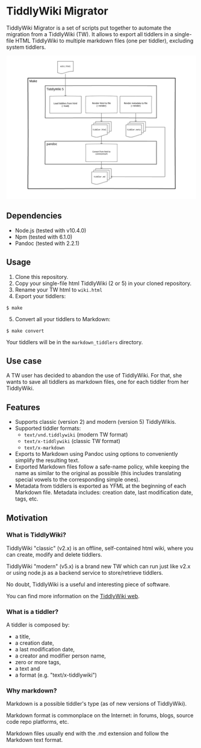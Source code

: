 # TiddlyWiki Migrator

TiddlyWiki Migrator is a set of scripts put together to automate the migration from a TiddlyWiki (TW). It allows to export all tiddlers in a single-file HTML TiddlyWiki to multiple markdown files (one per tiddler), excluding system tiddlers.

![Process design](design/process.png)

## Dependencies

* Node.js (tested with v10.4.0)
* Npm (tested with 6.1.0)
* Pandoc (tested with 2.2.1)

## Usage

1. Clone this repository.
2. Copy your single-file html TiddlyWiki (2 or 5) in your cloned repository.
3. Rename your TW html to `wiki.html`
4. Export your tiddlers:
```
$ make
```
5. Convert all your tiddlers to Markdown:
```
$ make convert
```

Your tiddlers will be in the `markdown_tiddlers` directory.

## Use case

A TW user has decided to abandon the use of TiddlyWiki. For that, she wants to save all tiddlers as markdown files, one for each tiddler from her TiddlyWiki.

## Features

* Supports classic (version 2) and modern (version 5) TiddlyWikis.
* Supported tiddler formats:
    * `text/vnd.tiddlywiki` (modern TW format)
    * `text/x-tiddlywiki` (classic TW format)
    * `text/x-markdown`
* Exports to Markdown using Pandoc using options to conveniently simplify the resulting text.
* Exported Markdown files follow a safe-name policy, while keeping the name as similar to the original as possible (this includes translating special vowels to the corresponding simple ones).
* Metadata from tiddlers is exported as YFML at the beginning of each Markdown file. Metadata includes: creation date, last modification date, tags, etc.

## Motivation

### What is TiddlyWiki?
TiddlyWiki "classic" (v2.x) is an offline, self-contained html wiki, where you can create, modify and delete tiddlers.

TiddlyWiki "modern" (v5.x) is a brand new TW which can run just like v2.x or using node.js as a backend service to store/retrieve tiddlers.

No doubt, TiddlyWiki is a useful and interesting piece of software.

You can find more information on the [TiddlyWiki web](https://tiddlywiki.com).

### What is a tiddler?
A tiddler is composed by:

* a title,
* a creation date,
* a last modification date,
* a creator and modifier person name,
* zero or more tags,
* a text and
* a format (e.g. "text/x-tiddlywiki")

### Why markdown?
Markdown is a possible tiddler's type (as of new versions of TiddlyWiki).

Markdown format is commonplace on the Internet: in forums, blogs, source code repo platforms, etc.

Markdown files usually end with the .md extension and follow the Markdown text format.

